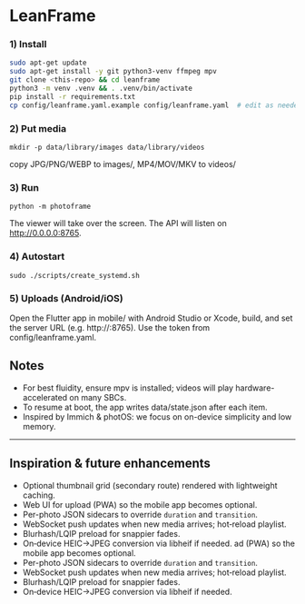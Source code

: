 # LeanFrame

### 1) Install
```bash
sudo apt-get update
sudo apt-get install -y git python3-venv ffmpeg mpv
git clone <this-repo> && cd leanframe
python3 -m venv .venv && . .venv/bin/activate
pip install -r requirements.txt
cp config/leanframe.yaml.example config/leanframe.yaml  # edit as needed
```

### 2) Put media
```
mkdir -p data/library/images data/library/videos
```
copy JPG/PNG/WEBP to images/, MP4/MOV/MKV to videos/

### 3) Run
```
python -m photoframe
```
The viewer will take over the screen. The API will listen on http://0.0.0.0:8765.

### 4) Autostart
```
sudo ./scripts/create_systemd.sh
```

### 5) Uploads (Android/iOS)

Open the Flutter app in mobile/ with Android Studio or Xcode, build, and set the server URL (e.g. http://<frame-ip>:8765). Use the token from config/leanframe.yaml.

## Notes
* For best fluidity, ensure mpv is installed; videos will play hardware-accelerated on many SBCs.
* To resume at boot, the app writes data/state.json after each item.
* Inspired by Immich & photOS: we focus on on-device simplicity and low memory.
---

## Inspiration & future enhancements
- Optional thumbnail grid (secondary route) rendered with lightweight caching.
- Web UI for upload (PWA) so the mobile app becomes optional.
- Per-photo JSON sidecars to override `duration` and `transition`.
- WebSocket push updates when new media arrives; hot‑reload playlist.
- Blurhash/LQIP preload for snappier fades.
- On‑device HEIC→JPEG conversion via libheif if needed.
ad (PWA) so the mobile app becomes optional.
- Per-photo JSON sidecars to override `duration` and `transition`.
- WebSocket push updates when new media arrives; hot‑reload playlist.
- Blurhash/LQIP preload for snappier fades.
- On‑device HEIC→JPEG conversion via libheif if needed.

